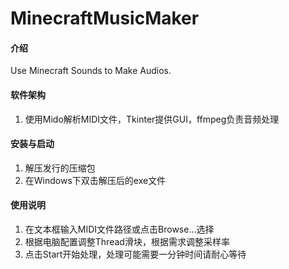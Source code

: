 # MinecraftMusicMaker

#### 介绍
Use Minecraft Sounds to Make Audios.

#### 软件架构
1. 使用Mido解析MIDI文件，Tkinter提供GUI，ffmpeg负责音频处理


#### 安装与启动

1.  解压发行的压缩包
2.  在Windows下双击解压后的exe文件

#### 使用说明

1.  在文本框输入MIDI文件路径或点击Browse...选择
2.  根据电脑配置调整Thread滑块，根据需求调整采样率
3.  点击Start开始处理，处理可能需要一分钟时间请耐心等待
